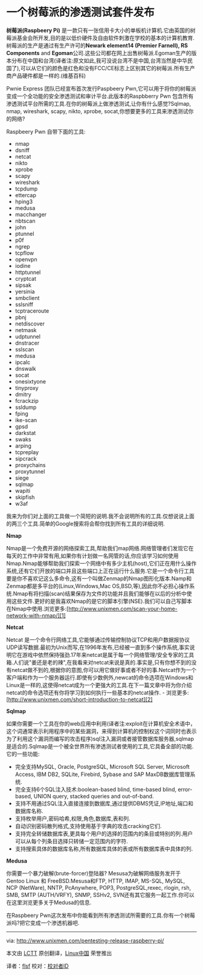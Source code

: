 一个树莓派的渗透测试套件发布
================================================================================
**树莓派(Raspbeery Pi)** 是一款只有一张信用卡大小的单板机计算机.它由英国的树莓派基金会所开发,目的是以低价硬件及自由软件刺激在学校的基本的计算机教育.  树莓派的生产是通过有生产许可的**Newark element14 (Premier Farnell), RS Components** and **Egoman**公司.这些公司都在网上出售树莓派.Egoman生产的版本分布在中国和台湾(译者注:原文如此,我可没说台湾不是中国,台湾当然是中华民国了),可以从它们的颜色是红色和没有FCC/CE标志上区别其它的树莓派.所有生产商产品硬件都是一样的.(维基百科)

Pwnie Express 团队已经宣布首次发行Paspbeery Pwn,它可以用于将你的树莓派变成一个全功能的安全渗透测试和审计平台.此版本的Raspbberry Pwn 包含所有渗透测试平台所需的工具.在你的树莓派上做渗透测试,让你有什么感觉?Sqlmap, nmap, wireshark, scapy, nikto, xprobe, socat,你想要更多的工具来渗透测试你的网络? 

Raspbeery Pwn 自带下面的工具:
- nmap
- dsniff
- netcat
- nikto
- xprobe
- scapy
- wireshark
- tcpdump
- ettercap
- hping3
- medusa
- macchanger
- nbtscan
- john
- ptunnel
- p0f
- ngrep
- tcpflow
- openvpn
- iodine
- httptunnel
- cryptcat
- sipsak
- yersinia
- smbclient
- sslsniff
- tcptraceroute
- pbnj
- netdiscover
- netmask
- udptunnel
- dnstracer
- sslscan
- medusa
- ipcalc
- dnswalk
- socat
- onesixtyone
- tinyproxy
- dmitry
- fcrackzip
- ssldump
- fping
- ike-scan
- gpsd
- darkstat
- swaks
- arping
- tcpreplay
- sipcrack
- proxychains
- proxytunnel
- siege
- sqlmap
- wapiti
- skipfish
- w3af

我来为你们对上面的工具做一个简短的说明.我不会说明所有的工具.仅想说说上面的两三个工具.简单的Google搜索将会帮你找到所有工具的详细说明.

**Nmap**

Nmap是一个免费开源的网络探索工具,帮助我们map网络.网络管理者们发现它在每天的工作中非常有用,如果你有计划做一名网管的话,你应该学习如何使用Nmap.Nmap能够帮助我们探索一个网络中有多少主机(host),它们正在用什么操作系统,还有它们开放的端口并且这些端口上正在运行什么服务.它是一个命令行工具要是你不喜欢记这么多命令,这有一个叫做Zenmap的Nmap图形化版本.Namp和Zenmap都是多平台的(Linux,Windows,Mac OS,BSD,等),因此你不必担心操作系统.Nmap有将扫描(scan)结果保存为文件的功能并且我们能够在以后的分析中使用这些文件.更好的是我喜欢Nmap的是它的脚本引擎(NSE).我们可以自己写脚本在Nmap中使用.浏览更多:[http://www.unixmen.com/scan-your-home-network-with-nmap/][1]


**Netcat**

Netcat 是一个命令行网络工具,它能够通过传输控制协议TCP和用户数据报协议UDP读写数据.最初为Unix而写,在1996年发布,已经被一直到多个操作系统,事实说明它在游戏中依然保持强劲.17年来netcat是属于每一个网络管理/安全专家的工具箱.人们说"姜还是老的辣",在我看来对netcat来说是真的.事实是,只有你想不到的没有netcat做不到的,根据你的意图,你可以用它做好事或者不好的事.Netcat作为一个客户端和作为一个服务器运行.即使有少数例外,newcat的命令选项在Windows和Linux是一样的,这使得netcat成为一个更强大的工具.在下一篇文章中将为你介绍netcat的命令选项还有你将学习到如何执行一些基本的netcat操作. - 浏览更多:[http://www.unixmen.com/short-introduction-to-netcat][2]


**Sqlmap**

如果你需要一个工具在你的web应用中利用(译者注:exploit在计算机安全术语中，这个词通常表示利用程序中的某些漏洞，来得到计算机的控制权这个词同时也表示为了利用这个漏洞而编写的攻击程序)sql注入漏洞或者接管数据库服务器,sqlmap是适合的.Sqlmap是一个被全世界所有渗透测试者使用的工具,它具备全部的功能.它的一些功能:

- 完全支持MySQL, Oracle, PostgreSQL, Microsoft SQL Server, Microsoft Access, IBM DB2, SQLite, Firebird, Sybase and SAP MaxDB数据库管理系统. 
- 完全支持6个SQL注入技术:boolean-based blind, time-based blind, error-based, UNION query, stacked queries and out-of-band.
- 支持不用通过SQL注入直接连接到数据库,通过提供DBMS凭证,IP地址,端口和数据库名称.
- 支持枚举用户,密码哈希,权限,角色,数据库,表和列.
- 自动识别密码散列格式,支持使用基于字典的攻击cracking它们.
- 支持完全转储数据库表,更具每个用户的选择的范围内的条目或特别的列.用户可以从每个列条目选择只转储一定范围内的字符.
- 支持搜索具体的数据库名称,所有数据库具体的表或所有数据库表中具体的列.

**Medusa**

你需要一个暴力破解(brute-forcer)登陆器? Mesusa为破解网络服务发开于Gentoo Linux 和 FreeBSD.Mesusa和FTP, HTTP, IMAP, MS-SQL, MySQL, NCP (NetWare), NNTP, PcAnywhere, POP3, PostgreSQL,rexec, rlogin, rsh, SMB, SMTP (AUTH/VRFY), SNMP, SSHv2, SVN还有其它服务一起工作.你可以在这里浏览更多关于Medusa的信息.

在Raspbeery Pwn这次发布中你能看到所有渗透测试所需要的工具.你有一个树莓派吗?把它变成一个渗透机器吧.

--------------------------------------------------------------------------------

via: http://www.unixmen.com/pentesting-release-raspberry-pi/

本文由 [LCTT](https://github.com/LCTT/TranslateProject) 原创翻译，[Linux中国](http://linux.cn/) 荣誉推出

译者：[flsf](https://github.com/flsf) 校对：[校对者ID](https://github.com/校对者ID)

[1]:http://www.unixmen.com/scan-your-home-network-with-nmap/
[2]:http://www.unixmen.com/short-introduction-to-netcat/
